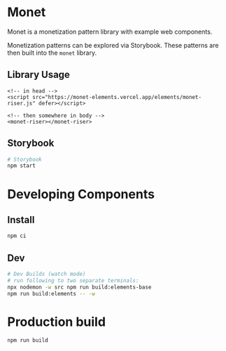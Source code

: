 # Monet

Monet is a monetization pattern library with example web components.

Monetization patterns can be explored via Storybook. These patterns are then built into the `monet` library.

## Library Usage

```
<!-- in head -->
<script src="https://monet-elements.vercel.app/elements/monet-riser.js" defer></script>

<!-- then somewhere in body -->
<monet-riser></monet-riser>
```

## Storybook

```bash
# Storybook
npm start
```

# Developing Components

## Install

```bash
npm ci
```

## Dev

```bash
# Dev Builds (watch mode)
# run following to two separate terminals:
npx nodemon -w src npm run build:elements-base
npm run build:elements -- -w
```

# Production build

```bash
npm run build
```
